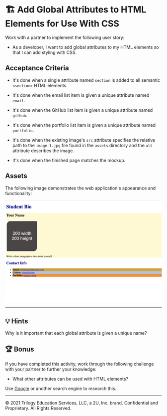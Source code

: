 # 🏗️ Add Global Attributes to HTML Elements for Use With CSS

Work with a partner to implement the following user story:

- As a developer, I want to add global attributes to my HTML elements so that I can add styling with CSS.

## Acceptance Criteria

- It's done when a single attribute named `section` is added to all semantic `<section>` HTML elements.

- It's done when the email list item is given a unique attribute named `email`.

- It's done when the GitHub list item is given a unique attribute named `github`.

- It's done when the portfolio list item is given a unique attribute named `portfolio`.

- It's done when the existing image's `src` attribute specifies the relative path to the `image-1.jpg` file found in the `assets` directory and the `alt` attribute describes the image.

- It's done when the finished page matches the mockup.

## Assets

The following image demonstrates the web application's appearance and functionality:

![The portfolio page features headings in blue text, rounded corners on the image placeholder, and various background colors.](./assets/image-1.png)

---

## 💡 Hints

Why is it important that each global attribute is given a unique name?

## 🏆 Bonus

If you have completed this activity, work through the following challenge with your partner to further your knowledge:

- What other attributes can be used with HTML elements?

Use [Google](https://www.google.com) or another search engine to research this.

---

© 2021 Trilogy Education Services, LLC, a 2U, Inc. brand. Confidential and Proprietary. All Rights Reserved.
